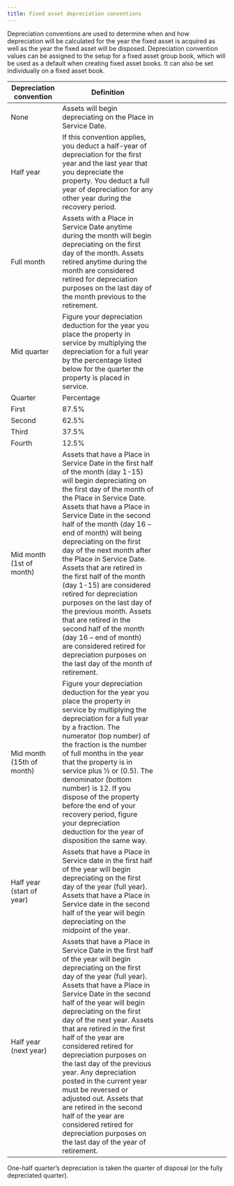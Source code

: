 ```yaml
---
title: Fixed asset depreciation conventions
---
```


Depreciation conventions are used to determine when and how depreciation will be
calculated for the year the fixed asset is acquired as well as the year the
fixed asset will be disposed. Depreciation convention values can be assigned to
the setup for a fixed asset group book, which will be used as a default when
creating fixed asset books. It can also be set individually on a fixed asset
book.

| **Depreciation convention** | **Definition**                                                                                                                                                                                                                                                                                                                                                                                                                                                                                                                                                                                                                                                                                             |   |   |   |   |   |   |   |   |   |   |
|-----------------------------|------------------------------------------------------------------------------------------------------------------------------------------------------------------------------------------------------------------------------------------------------------------------------------------------------------------------------------------------------------------------------------------------------------------------------------------------------------------------------------------------------------------------------------------------------------------------------------------------------------------------------------------------------------------------------------------------------------|---|---|---|---|---|---|---|---|---|---|
| None                        | Assets will begin depreciating on the Place in Service Date.                                                                                                                                                                                                                                                                                                                                                                                                                                                                                                                                                                                                                                               |   |   |   |   |   |   |   |   |   |   |
| Half year                   | If this convention applies, you deduct a half-year of depreciation for the first year and the last year that you depreciate the property. You deduct a full year of depreciation for any other year during the recovery period.                                                                                                                                                                                                                                                                                                                                                                                                                                                                            |   |   |   |   |   |   |   |   |   |   |
| Full month                  | Assets with a Place in Service Date anytime during the month will begin depreciating on the first day of the month. Assets retired anytime during the month are considered retired for depreciation purposes on the last day of the month previous to the retirement.                                                                                                                                                                                                                                                                                                                                                                                                                                      |   |   |   |   |   |   |   |   |   |   |
| Mid quarter                 | Figure your depreciation deduction for the year you place the property in service by multiplying the depreciation for a full year by the percentage listed below for the quarter the property is placed in service.                                                                                                                                                                                                                                                                                                                                                                                                                                                                                        |   |   |   |   |   |   |   |   |   |   |
| Quarter                     | Percentage                                                                                                                                                                                                                                                                                                                                                                                                                                                                                                                                                                                                                                                                                                 |   |   |   |   |   |   |   |   |   |   |
| First                       | 87.5%                                                                                                                                                                                                                                                                                                                                                                                                                                                                                                                                                                                                                                                                                                      |   |   |   |   |   |   |   |   |   |   |
| Second                      | 62.5%                                                                                                                                                                                                                                                                                                                                                                                                                                                                                                                                                                                                                                                                                                      |   |   |   |   |   |   |   |   |   |   |
| Third                       | 37.5%                                                                                                                                                                                                                                                                                                                                                                                                                                                                                                                                                                                                                                                                                                      |   |   |   |   |   |   |   |   |   |   |
| Fourth                      | 12.5%                                                                                                                                                                                                                                                                                                                                                                                                                                                                                                                                                                                                                                                                                                      |   |   |   |   |   |   |   |   |   |   |
| Mid month (1st of month)    | Assets that have a Place in Service Date in the first half of the month (day 1-15) will begin depreciating on the first day of the month of the Place in Service Date. Assets that have a Place in Service Date in the second half of the month (day 16 – end of month) will being depreciating on the first day of the next month after the Place in Service Date. Assets that are retired in the first half of the month (day 1-15) are considered retired for depreciation purposes on the last day of the previous month. Assets that are retired in the second half of the month (day 16 – end of month) are considered retired for depreciation purposes on the last day of the month of retirement. |   |   |   |   |   |   |   |   |   |   |
| Mid month (15th of month)   | Figure your depreciation deduction for the year you place the property in service by multiplying the depreciation for a full year by a fraction. The numerator (top number) of the fraction is the number of full months in the year that the property is in service plus ½ or (0.5). The denominator (bottom number) is 12. If you dispose of the property before the end of your recovery period, figure your depreciation deduction for the year of disposition the same way.                                                                                                                                                                                                                           |   |   |   |   |   |   |   |   |   |   |
| Half year (start of year)   | Assets that have a Place in Service date in the first half of the year will begin depreciating on the first day of the year (full year). Assets that have a Place in Service date in the second half of the year will begin depreciating on the midpoint of the year.                                                                                                                                                                                                                                                                                                                                                                                                                                      |   |   |   |   |   |   |   |   |   |   |
| Half year (next year)       | Assets that have a Place in Service Date in the first half of the year will begin depreciating on the first day of the year (full year). Assets that have a Place in Service Date in the second half of the year will begin depreciating on the first day of the next year. Assets that are retired in the first half of the year are considered retired for depreciation purposes on the last day of the previous year. Any depreciation posted in the current year must be reversed or adjusted out. Assets that are retired in the second half of the year are considered retired for depreciation purposes on the last day of the year of retirement.                                                  |   |   |   |   |   |   |   |   |   |   |

One-half quarter’s depreciation is taken the quarter of disposal (or the fully
depreciated quarter).
